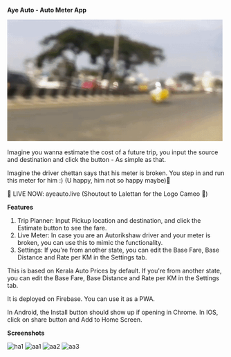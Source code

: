 **Aye Auto - Auto Meter App**

![Tempu Auto Rickshaw](./assets/images/tempu-auto-rickshaw.gif)

Imagine you wanna estimate the cost of a future trip, you input the source and destination and click the button - As simple as that. 

Imagine the driver chettan says that his meter is broken. You step in and run this meter for him :) (U happy, him not so happy maybe)🙂

🚀 LIVE NOW: ayeauto.live (Shoutout to Lalettan for the Logo Cameo 🫡)

**Features**

1. Trip Planner: Input Pickup location and destination, and click the Estimate button to see the fare.
2. Live Meter: In case you are an Autorikshaw driver and your meter is broken, you can use this to mimic the functionality.
3. Settings: If you're from another state, you can edit the Base Fare, Base Distance and Rate per KM in the Settings tab.

This is based on Kerala Auto Prices by default. If you're from another state, you can edit the Base Fare, Base Distance and Rate per KM in the Settings tab.

It is deployed on Firebase. You can use it as a PWA.

In Android, the Install button should show up if opening in Chrome.
In IOS, click on share button and Add to Home Screen. 

**Screenshots**

![ha1](https://github.com/user-attachments/assets/6d7af797-ccf3-469a-9ff8-68defce68d0a)
![aa1](https://github.com/user-attachments/assets/78302b33-e285-4bb3-ac05-809b27212377)
![aa2](https://github.com/user-attachments/assets/40b7ea1b-e600-4779-8d22-68033dd8da52)
![aa3](https://github.com/user-attachments/assets/466564f8-5b69-495a-8307-dfcb4f13c37e)



